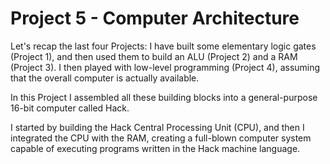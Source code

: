 # Project 5 - Computer Architecture
Let's recap the last four Projects: I have built some elementary logic gates (Project 1), and then used them to build an ALU (Project 2) and a RAM (Project 3). 
I then played with low-level programming (Project 4), assuming that the overall computer is actually available. 

In this Project I assembled all these building blocks into a general-purpose 16-bit computer called Hack.

I started by building the Hack Central Processing Unit (CPU), and then I integrated the CPU with the RAM, creating a full-blown computer system capable of executing programs written in the Hack machine language.
